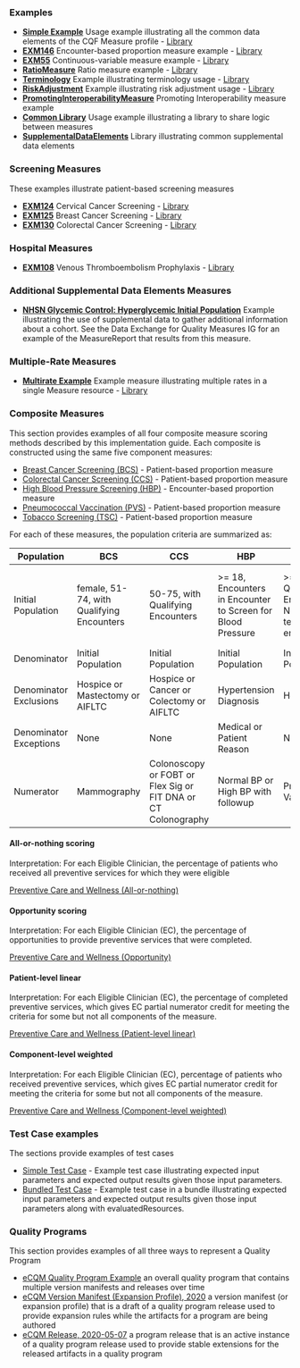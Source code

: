 

### Examples

* [**Simple Example**](Measure-EXMLogic-FHIR.html) Usage example illustrating all the common data elements of the CQF Measure profile - [Library](Library-EXMLogic-FHIR.html)
* [**EXM146**](Measure-EXM146-FHIR.html) Encounter-based proportion measure example - [Library](Library-EXM146-FHIR.html)
* [**EXM55**](Measure-EXM55-FHIR.html) Continuous-variable measure example - [Library](Library-EXM55-FHIR.html)
* [**RatioMeasure**](Measure-EXMRatio-FHIR.html) Ratio measure example - [Library](Library-EXMRatio-FHIR.html)
* [**Terminology**](Measure-Terminology-FHIR.html) Example illustrating terminology usage - [Library](Library-Terminology-FHIR.html)
* [**RiskAdjustment**](Measure-measure-risk-adjustment-FHIR2.html) Example illustrating risk adjustment usage - [Library](Library-risk-adjustment-FHIR2.html)
* [**PromotingInteroperabilityMeasure**](Measure-measure-pi-exm.html) Promoting Interoperability measure example <!---  [Library](Library-EXMRatio.html) -->
* [**Common Library**](Library-Common.html) Usage example illustrating a library to share logic between measures
* [**SupplementalDataElements**](Library-SupplementalDataElements.html) Library illustrating common supplemental data elements

### Screening Measures

These examples illustrate patient-based screening measures

* [**EXM124**](Measure-EXM124-FHIR.html) Cervical Cancer Screening - [Library](Library-EXM124-FHIR.html)
* [**EXM125**](Measure-EXM125-FHIR.html) Breast Cancer Screening - [Library](Library-EXM125-FHIR.html)
* [**EXM130**](Measure-EXM130-FHIR.html) Colorectal Cancer Screening - [Library](Library-EXM130-FHIR.html)

### Hospital Measures

* [**EXM108**](Measure-EXM108-FHIR.html) Venous Thromboembolism Prophylaxis - [Library](Library-EXM108-FHIR.html)

### Additional Supplemental Data Elements Measures

* [**NHSN Glycemic Control: Hyperglycemic Initial Population**](Bundle-sde-example-artifact-bundle.html) Example illustrating the use of supplemental data to gather additional information about a cohort. See the Data Exchange for Quality Measures IG for an example of the MeasureReport that results from this measure.

### Multiple-Rate Measures

* [**Multirate Example**](Measure-MultiRateExample-FHIR.html) Example measure illustrating multiple rates in a single Measure resource - [Library](Library-MultiRateExample-FHIR.html)

### Composite Measures

This section provides examples of all four composite measure scoring methods described by this implementation guide. Each composite is constructed using the same five component measures:

* [Breast Cancer Screening (BCS)](Measure-BCSComponent.html) - Patient-based proportion measure
* [Colorectal Cancer Screening (CCS)](Measure-EXM130-FHIR.html) - Patient-based proportion measure
* [High Blood Pressure Screening (HBP)](Measure-HBPComponent.html) - Encounter-based proportion measure
* [Pneumococcal Vaccination (PVS)](Measure-PVSComponent.html) - Patient-based proportion measure
* [Tobacco Screening (TSC)](Measure-TSCComponent.html) - Patient-based proportion measure

For each of these measures, the population criteria are summarized as:

|Population | BCS | CCS | HBP | PVS | TSC |
|-----------|-----|-----|-----|-----|-----|
|Initial Population |female, 51-74, with Qualifying Encounters |50-75, with Qualifying Encounters |>= 18, Encounters in Encounter to Screen for Blood Pressure |>= 65, with Qualifying Encounters or Nursing/Long-term Facility encounters |>= 18 with Qualifying Encounters or Other/Counseling encounters or 2 or more Office visits |
|Denominator |Initial Population |Initial Population |Initial Population |Initial Population |Initial Population |
|Denominator Exclusions |Hospice or Mastectomy or AIFLTC |Hospice or Cancer or Colectomy or AIFLTC |Hypertension Diagnosis |Hospice |None
|Denominator Exceptions |None |None |Medical or Patient Reason |None |Medical Reason or Limited Life Expectancy |
|Numerator |Mammography |Colonoscopy or FOBT or Flex Sig or FIT DNA or CT Colonography |Normal BP or High BP with followup |Pneumococcal Vaccine |Screened for Tobacco Use |

#### All-or-nothing scoring

Interpretation: For each Eligible Clinician, the percentage of patients who received
all preventive services for which they were eligible

[Preventive Care and Wellness (All-or-nothing)](Measure-PreventiveCareandWellnessAllOrNothingComposite.html)

#### Opportunity scoring

Interpretation: For each Eligible Clinician (EC), the percentage of opportunities to provide preventive services that were completed.

[Preventive Care and Wellness (Opportunity)](Measure-PreventiveCareandWellnessOpportunityComposite.html)

#### Patient-level linear

Interpretation: For each Eligible Clinician (EC), the percentage of completed preventive services, which gives EC partial numerator credit for meeting the criteria for some but not all components of the measure.

[Preventive Care and Wellness (Patient-level linear)](Measure-PreventiveCareandWellnessPatientLevelLinearComposite.html)

#### Component-level weighted

Interpretation: For each Eligible Clinician (EC), percentage of patients who received preventive services, which gives EC partial numerator credit for meeting the criteria for some but not all components of the measure.

[Preventive Care and Wellness (Component-level weighted)](Measure-PreventiveCareandWellnessWeightedComposite.html)

### Test Case examples

The sections provide examples of test cases

* [Simple Test Case](MeasureReport-testcase-example.html) - Example test case illustrating expected input parameters and expected output results given those input parameters.
* [Bundled Test Case](Bundle-bundle-example.html) - Example test case in a bundle illustrating expected input parameters and expected output results given those input parameters along with evaluatedResources.

### Quality Programs

This section provides examples of all three ways to represent a Quality Program

* [eCQM Quality Program Example](Library-ecqm-quality-program.html) an overall quality program that contains multiple version manifests and releases over time
* [eCQM Version Manifest (Expansion Profile), 2020](Library-ecqm-update-2020.html) a version manifest (or expansion profile) that is a draft of a quality program release used to provide expansion rules while the artifacts for a program are being authored
* [eCQM Release, 2020-05-07](Library-ecqm-update-2020-05-07.html) a program release that is an active instance of a quality program release used to provide stable extensions for the released artifacts in a quality program
